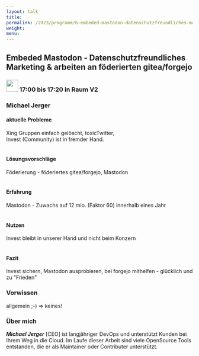 ```yaml
---
layout: talk
title:
permalink: /2023/programm/6-embeded-mastodon-datenschutzfreundliches-marketing-arbeiten-an-fderierten-gitea-forgejo/
weight:
menu:
---
```

## Embeded Mastodon - Datenschutzfreundliches Marketing & arbeiten an föderierten gitea/forgejo

### <img height = "32" src="../../../images/talk.svg"> 17:00 bis 17:20 in Raum V2

### Michael Jerger

<h4>aktuelle Probleme</h4>  
Xing Gruppen einfach gelöscht, toxicTwitter,<br>  
Invest (Community)  ist in fremder Hand.<br>  
<br>  
<h4>Lösungsvorschläge</h4>  
Föderierung - föderiertes gitea/forgejo, Mastodon<br>  
<br>  
<h4>Erfahrung</h4>  
 Mastodon - Zuwachs auf 12 mio. (Faktor 60) innerhalb eines Jahr<br>  
<br>  
<h4>Nutzen</h4>  
Invest bleibt in unserer Hand und nicht beim Konzern<br>  
<br>  
<h4>Fazit</h4>  
Invest sichern, Mastodon ausprobieren, bei forgejo mithelfen - glücklich und zu "Frieden"

### Vorwissen

allgemein ;-)
=> keines!

### Über mich

<em><strong>Michael Jerger</em></strong> [CEO] ist langjähriger DevOps und unterstützt Kunden bei Ihrem Weg in die Cloud. Im Laufe dieser Arbeit sind viele OpenSource Tools entstanden, die er als Maintainer oder Contributer unterstützt.<br>

